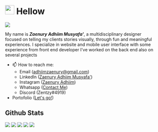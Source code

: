 <h1>
  <img src="https://github.com/TheDudeThatCode/TheDudeThatCode/blob/master/Assets/Hi.gif?raw=true" width="30"> Hellow
</h1>

![](https://komarev.com/ghpvc/?username=zaenury&color=blue)

<p>My name is <b><i>Zaenury Adhiim Musyafa'</i></b>, a multidisciplinary designer focused on telling my clients stories visually, through fun and meaningful experiences. I specialize in website and mobile user interface with some experience from front end developer I've worked on the back end also on several projects</p>

- 📫 How to reach me: 
  - Email (adhiimzaenury@gmail.com)
  - LinkedIn (<a href="https://www.linkedin.com/in/zaenuryadhiim/" target="_blank">Zaenury Adhiim Musyafa'</a>)
  - Instagram (<a href="https://www.instagram.com/zaenuryadhiim/" target="_blank">Zaenury Adhiim</a>)
  - Whatsapp (<a href="https://api.whatsapp.com/send?phone=6287700993776" target="_blank">Contact Me</a>)
  - Discord (Zentzy#4919)
- Portofolio (<a href="https://zaenuryadhiim.com/" target="_blank">Let's go!</a>)

## Github Stats

![](https://github-profile-summary-cards.vercel.app/api/cards/profile-details?username=zaenury&theme=github_dark)
![](https://github-profile-summary-cards.vercel.app/api/cards/repos-per-language?username=zaenury&theme=github_dark)
![](https://github-profile-summary-cards.vercel.app/api/cards/most-commit-language?username=zaenury&theme=github_dark)
![](https://github-profile-summary-cards.vercel.app/api/cards/stats?username=zaenury&theme=github_dark)
![](https://github-profile-summary-cards.vercel.app/api/cards/productive-time?username=zaenury&theme=github_dark)
